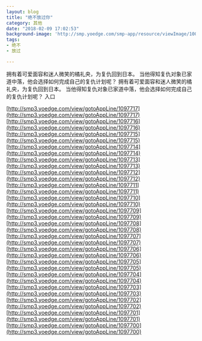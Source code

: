```yaml
---
layout: blog
title: "绝不放过你"
category: 其他
date: "2018-02-09 17:02:53"
background-image: 'http://smp.yoedge.com/smp-app/resource/viewImage/1003297appline.png'
tags:
- 绝不
- 放过

---
```

拥有着可爱面容和迷人微笑的橘礼央，为复仇回到日本。 当他得知复仇对象已家道中落，他会选择如何完成自己的复仇计划呢？
拥有着可爱面容和迷人微笑的橘礼央，为复仇回到日本。 当他得知复仇对象已家道中落，他会选择如何完成自己的复仇计划呢？
入口

[http://smp3.yoedge.com/view/gotoAppLine/1097717](http://smp3.yoedge.com/view/gotoAppLine/1097717)
[http://smp3.yoedge.com/view/gotoAppLine/1097716](http://smp3.yoedge.com/view/gotoAppLine/1097716)
[http://smp3.yoedge.com/view/gotoAppLine/1097715](http://smp3.yoedge.com/view/gotoAppLine/1097715)
[http://smp3.yoedge.com/view/gotoAppLine/1097714](http://smp3.yoedge.com/view/gotoAppLine/1097714)
[http://smp3.yoedge.com/view/gotoAppLine/1097713](http://smp3.yoedge.com/view/gotoAppLine/1097713)
[http://smp3.yoedge.com/view/gotoAppLine/1097712](http://smp3.yoedge.com/view/gotoAppLine/1097712)
[http://smp3.yoedge.com/view/gotoAppLine/1097711](http://smp3.yoedge.com/view/gotoAppLine/1097711)
[http://smp3.yoedge.com/view/gotoAppLine/1097710](http://smp3.yoedge.com/view/gotoAppLine/1097710)
[http://smp3.yoedge.com/view/gotoAppLine/1097709](http://smp3.yoedge.com/view/gotoAppLine/1097709)
[http://smp3.yoedge.com/view/gotoAppLine/1097708](http://smp3.yoedge.com/view/gotoAppLine/1097708)
[http://smp3.yoedge.com/view/gotoAppLine/1097707](http://smp3.yoedge.com/view/gotoAppLine/1097707)
[http://smp3.yoedge.com/view/gotoAppLine/1097706](http://smp3.yoedge.com/view/gotoAppLine/1097706)
[http://smp3.yoedge.com/view/gotoAppLine/1097705](http://smp3.yoedge.com/view/gotoAppLine/1097705)
[http://smp3.yoedge.com/view/gotoAppLine/1097704](http://smp3.yoedge.com/view/gotoAppLine/1097704)
[http://smp3.yoedge.com/view/gotoAppLine/1097703](http://smp3.yoedge.com/view/gotoAppLine/1097703)
[http://smp3.yoedge.com/view/gotoAppLine/1097702](http://smp3.yoedge.com/view/gotoAppLine/1097702)
[http://smp3.yoedge.com/view/gotoAppLine/1097701](http://smp3.yoedge.com/view/gotoAppLine/1097701)
[http://smp3.yoedge.com/view/gotoAppLine/1097700](http://smp3.yoedge.com/view/gotoAppLine/1097700)

        
